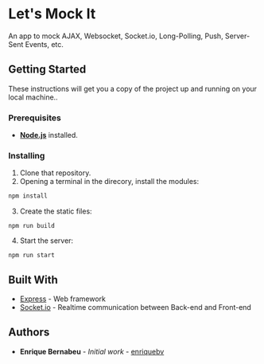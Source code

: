 # Let's Mock It

An app to mock AJAX, Websocket, Socket.io, Long-Polling, Push, Server-Sent Events, etc.

## Getting Started

These instructions will get you a copy of the project up and running on your local machine..

### Prerequisites

* **[Node.js](https://nodejs.org/)** installed.

### Installing

1. Clone that repository.
2. Opening a terminal in the direcory, install the modules:
```bash
npm install
```
3. Create the static files:
```
npm run build
```
4. Start the server:
```
npm run start
```
## Built With

* [Express](https://expressjs.com/) - Web framework
* [Socket.io](https://socket.io/) - Realtime communication between Back-end and Front-end

## Authors

* **Enrique Bernabeu** - *Initial work* - [enriquebv](https://github.com/enriquebv)